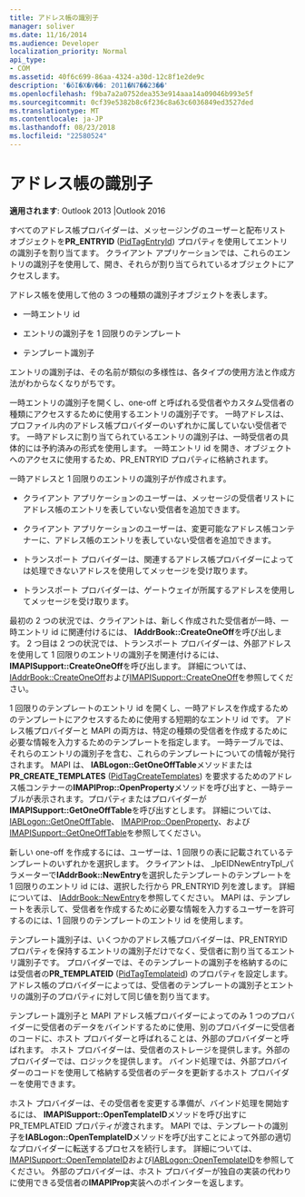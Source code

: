 ```yaml
---
title: アドレス帳の識別子
manager: soliver
ms.date: 11/16/2014
ms.audience: Developer
localization_priority: Normal
api_type:
- COM
ms.assetid: 40f6c699-86aa-4324-a30d-12c8f1e2de9c
description: '�ŏI�X�V��: 2011�N7��23��'
ms.openlocfilehash: f9ba7a2a0752dea353e914aaa14a09046b993e5f
ms.sourcegitcommit: 0cf39e5382b8c6f236c8a63c6036849ed3527ded
ms.translationtype: MT
ms.contentlocale: ja-JP
ms.lasthandoff: 08/23/2018
ms.locfileid: "22580524"
---
```

# <a name="address-book-identifiers"></a>アドレス帳の識別子

  
  
**適用されます**: Outlook 2013 |Outlook 2016 
  
すべてのアドレス帳プロバイダーは、メッセージングのユーザーと配布リスト オブジェクトを**PR_ENTRYID** ([PidTagEntryId](pidtagentryid-canonical-property.md)) プロパティを使用してエントリの識別子を割り当てます。 クライアント アプリケーションでは、これらのエントリの識別子を使用して、開き、それらが割り当てられているオブジェクトにアクセスします。
  
アドレス帳を使用して他の 3 つの種類の識別子オブジェクトを表します。
  
- 一時エントリ id
    
- エントリの識別子を 1 回限りのテンプレート
    
- テンプレート識別子
    
エントリの識別子は、その名前が類似の多様性は、各タイプの使用方法と作成方法がわからなくなりがちです。 
  
一時エントリの識別子を開くし、one-off と呼ばれる受信者やカスタム受信者の種類にアクセスするために使用するエントリの識別子です。 一時アドレスは、プロファイル内のアドレス帳プロバイダーのいずれかに属していない受信者です。 一時アドレスに割り当てられているエントリの識別子は、一時受信者の具体的には予約済みの形式を使用します。 一時エントリ id を開き、オブジェクトへのアクセスに使用するため、PR_ENTRYID プロパティに格納されます。
  
一時アドレスと 1 回限りのエントリの識別子が作成されます。
  
- クライアント アプリケーションのユーザーは、メッセージの受信者リストにアドレス帳のエントリを表していない受信者を追加できます。
    
- クライアント アプリケーションのユーザーは、変更可能なアドレス帳コンテナーに、アドレス帳のエントリを表していない受信者を追加できます。
    
- トランスポート プロバイダーは、関連するアドレス帳プロバイダーによっては処理できないアドレスを使用してメッセージを受け取ります。
    
- トランスポート プロバイダーは、ゲートウェイが所属するアドレスを使用してメッセージを受け取ります。
    
最初の 2 つの状況では、クライアントは、新しく作成された受信者が一時、一時エントリ id に関連付けるには、 **IAddrBook::CreateOneOff**を呼び出します。 2 つ目は 2 つの状況では、トランスポート プロバイダーは、外部アドレスを使用して 1 回限りのエントリの識別子を関連付けるには、 **IMAPISupport::CreateOneOff**を呼び出します。 詳細については、 [IAddrBook::CreateOneOff](iaddrbook-createoneoff.md)および[IMAPISupport::CreateOneOff](imapisupport-createoneoff.md)を参照してください。
  
1 回限りのテンプレートのエントリ id を開くし、一時アドレスを作成するためのテンプレートにアクセスするために使用する短期的なエントリ id です。 アドレス帳プロバイダーと MAPI の両方は、特定の種類の受信者を作成するために必要な情報を入力するためのテンプレートを指定します。 一時テーブルでは、それらのエントリの識別子を含む、これらのテンプレートについての情報が発行されます。 MAPI は、 **IABLogon::GetOneOffTable**メソッドまたは**PR_CREATE_TEMPLATES** ([PidTagCreateTemplates](pidtagcreatetemplates-canonical-property.md)) を要求するためのアドレス帳コンテナーの**IMAPIProp::OpenProperty**メソッドを呼び出すと、一時テーブルが表示されます。プロパティまたはプロバイダーが**IMAPISupport::GetOneOffTable**を呼び出すとします。 詳細については、 [IABLogon::GetOneOffTable](iablogon-getoneofftable.md)、 [IMAPIProp::OpenProperty](imapiprop-openproperty.md)、および[IMAPISupport::GetOneOffTable](imapisupport-getoneofftable.md)を参照してください。
  
新しい one-off を作成するには、ユーザーは、1 回限りの表に記載されているテンプレートのいずれかを選択します。 クライアントは、 _lpEIDNewEntryTpl_パラメーターで**IAddrBook::NewEntry**を選択したテンプレートのテンプレートを 1 回限りのエントリ id には、選択した行から PR_ENTRYID 列を渡します。 詳細については、 [IAddrBook::NewEntry](iaddrbook-newentry.md)を参照してください。 MAPI は、テンプレートを表示して、受信者を作成するために必要な情報を入力するユーザーを許可するのには、1 回限りのテンプレートのエントリ id を使用します。 
  
テンプレート識別子は、いくつかのアドレス帳プロバイダーは、PR_ENTRYID プロパティを保持するエントリの識別子だけでなく、受信者に割り当てるエントリ識別子です。 プロバイダーでは、そのテンプレートの識別子を格納するのには受信者の**PR_TEMPLATEID** ([PidTagTemplateid](pidtagtemplateid-canonical-property.md)) のプロパティを設定します。 アドレス帳のプロバイダーによっては、受信者のテンプレートの識別子とエントリの識別子のプロパティに対して同じ値を割り当てます。
  
テンプレート識別子と MAPI アドレス帳プロバイダーによってのみ 1 つのプロバイダーに受信者のデータをバインドするために使用、別のプロバイダーに受信者のコードに、ホスト プロバイダーと呼ばれることは、外部のプロバイダーと呼ばれます。 ホスト プロバイダーは、受信者のストレージを提供します。外部のプロバイダーでは、ロジックを提供します。 バインド処理では、外部プロバイダーのコードを使用して格納する受信者のデータを更新するホスト プロバイダーを使用できます。
  
ホスト プロバイダーは、その受信者を変更する準備が、バインド処理を開始するには、 **IMAPISupport::OpenTemplateID**メソッドを呼び出すに PR_TEMPLATEID プロパティが渡されます。 MAPI では、テンプレートの識別子を**IABLogon::OpenTemplateID**メソッドを呼び出すことによって外部の適切なプロバイダーに転送するプロセスを続行します。 詳細については、 [IMAPISupport::OpenTemplateID](imapisupport-opentemplateid.md)および[IABLogon::OpenTemplateID](iablogon-opentemplateid.md)を参照してください。 外部のプロバイダーは、ホスト プロバイダーが独自の実装の代わりに使用できる受信者の**IMAPIProp**実装へのポインターを返します。 
  

